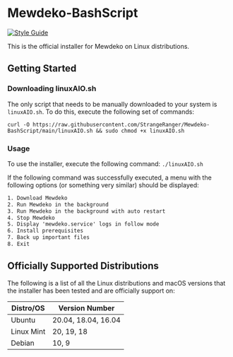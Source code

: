 # Mewdeko-BashScript

<!--[![Project Tracker](https://img.shields.io/badge/repo%20status-Project%20Tracker-lightgrey)](https://randomserver.xyz/project-tracker.html#nadekobot-bashscript)-->
[![Style Guide](https://img.shields.io/badge/code%20style-Style%20Guide-blueviolet)](https://github.com/StrangeRanger/bash-style-guide)

This is the official installer for Mewdeko on Linux distributions.

<!--For information on setting up Mewdeko using this installer, visit the repository's [wiki](https://github.com/StrangeRanger/Mewdeko-BashScript/wiki).-->

## Getting Started

### Downloading linuxAIO.sh

The only script that needs to be manually downloaded to your system is `linuxAIO.sh`. To do this, execute the following set of commands:

`curl -O https://raw.githubusercontent.com/StrangeRanger/Mewdeko-BashScript/main/linuxAIO.sh && sudo chmod +x linuxAIO.sh`

### Usage

To use the installer, execute the following command: `./linuxAIO.sh`

If the following command was successfully executed, a menu with the following options (or something very similar) should be displayed:

``` txt
1. Download Mewdeko
2. Run Mewdeko in the background
3. Run Mewdeko in the background with auto restart
4. Stop Mewdeko
5. Display 'mewdeko.service' logs in follow mode
6. Install prerequisites
7. Back up important files
8. Exit
```

## Officially Supported Distributions

The following is a list of all the Linux distributions and macOS versions that the installer has been tested and are officially support on:

| Distro/OS  | Version Number      |
| ---------- | ------------------- |
| Ubuntu     | 20.04, 18.04, 16.04 |
| Linux Mint | 20, 19, 18          |
| Debian     | 10, 9               |

